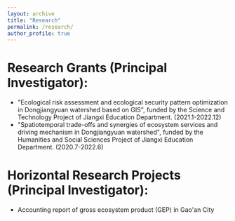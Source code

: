 ```yaml
---
layout: archive
title: "Research"
permalink: /research/
author_profile: true
---
```



Research Grants (Principal Investigator):
=====
* "Ecological risk assessment and ecological security pattern optimization in Dongjiangyuan watershed based on GIS", funded by the Science and Technology Project of Jiangxi Education Department. (2021.1-2022.12)
* "Spatiotemporal trade-offs and synergies of ecosystem services and driving mechanism in Dongjiangyuan watershed", funded by the Humanities and Social Sciences Project of Jiangxi Education Department. (2020.7-2022.6)


Horizontal Research Projects  (Principal Investigator):
=====
* Accounting report of gross ecosystem product (GEP) in Gao'an City
